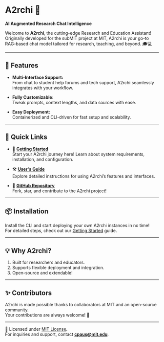 # A2rchi 🌟  
**AI Augmented Research Chat Intelligence**

Welcome to **A2rchi**, the cutting-edge Research and Education Assistant! Originally developed for the subMIT project at MIT, A2rchi is your go-to RAG-based chat model tailored for research, teaching, and beyond. 🎓💻

---

## 🚀 Features  

- **Multi-Interface Support:**  
  From chat to student help forums and tech support, A2rchi seamlessly integrates with your workflow.

- **Fully Customizable:**  
  Tweak prompts, context lengths, and data sources with ease.

- **Easy Deployment:**  
  Containerized and CLI-driven for fast setup and scalability.

---

## 🔗 Quick Links  

- 📖 **[Getting Started](https://mit-submit.github.io/A2rchi/)**  
  Start your A2rchi journey here! Learn about system requirements, installation, and configuration.

- 🛠️ **[User's Guide](https://mit-submit.github.io/A2rchi/users_guide/)**  
  Explore detailed instructions for using A2rchi’s features and interfaces.

- 🐙 **[GitHub Repository](https://github.com/mit-submit/A2rchi)**  
  Fork, star, and contribute to the A2rchi project!

---

## 📦 Installation  

Install the CLI and start deploying your own A2rchi instances in no time!  
For detailed steps, check out our [Getting Started](#) guide.  

---

## 💡 Why A2rchi?  

1. Built for researchers and educators.  
2. Supports flexible deployment and integration.  
3. Open-source and extendable!  

---

## ✨ Contributors  

A2rchi is made possible thanks to collaborators at MIT and an open-source community.  
Your contributions are always welcome! 🎉  

---

📜 Licensed under [MIT License](#).  
For inquiries and support, contact **cpaus@mit.edu**.
